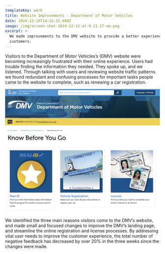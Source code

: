 ```yaml
---
templateKey: work
title: Website Improvements - Department of Motor Vehicles
date: 2019-12-10T14:22:15.698Z
image: /img/screen-shot-2019-12-12-at-9.21.27-am.png
excerpt: >-
  We made improvements to the DMV website to provide a better experience for
  customers.
---
```

Visitors to the Department of Motor Vehicles’s (DMV) website were becoming increasingly frustrated with their online experience. Users had trouble finding the information they needed. They spoke up, and we listened. Through talking with users and reviewing website traffic patterns we found redundant and confusing processes for important tasks people came to the website to complete, such as renewing a car registration. 

![DMV site improvements](/img/screen-shot-2019-12-12-at-9.21.27-am.png "DMV site improvements")

We identified the three main reasons visitors come to the DMV’s website, and made small and focused changes to improve the DMV’s landing page, and streamline the online registration and license processes. By addressing vital user needs to improve the customer experience, the total number of negative feedback has decreased by over 20% in the three weeks since the changes were made.
